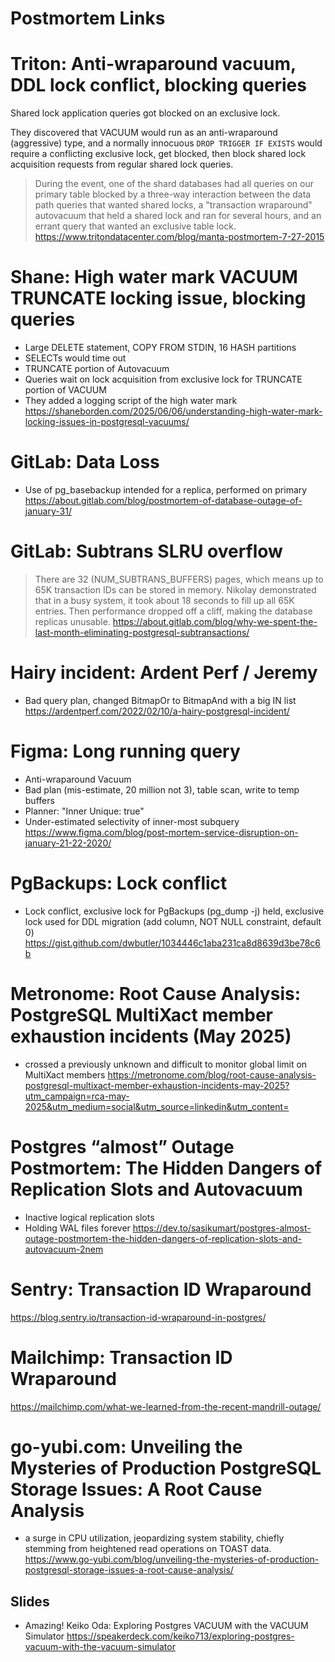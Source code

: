 # Postmortem Links

# Triton: Anti-wraparound vacuum, DDL lock conflict, blocking queries
Shared lock application queries got blocked on an exclusive lock.

They discovered that VACUUM would run as an anti-wraparound (aggressive) type, and a normally
innocuous `DROP TRIGGER IF EXISTS` would require a conflicting exclusive lock, get blocked, then block shared lock
acquisition requests from regular shared lock queries.

> During the event, one of the shard databases had all queries on our primary table blocked by a three-way interaction between the data path queries that wanted shared locks, a "transaction wraparound" autovacuum that held a shared lock and ran for several hours, and an errant query that wanted an exclusive table lock.
<https://www.tritondatacenter.com/blog/manta-postmortem-7-27-2015>

# Shane: High water mark VACUUM TRUNCATE locking issue, blocking queries
- Large DELETE statement, COPY FROM STDIN, 16 HASH partitions
- SELECTs would time out
- TRUNCATE portion of Autovacuum
- Queries wait on lock acquisition from exclusive lock for TRUNCATE portion of VACUUM
- They added a logging script of the high water mark
<https://shaneborden.com/2025/06/06/understanding-high-water-mark-locking-issues-in-postgresql-vacuums/>

# GitLab: Data Loss
- Use of pg_basebackup intended for a replica, performed on primary
<https://about.gitlab.com/blog/postmortem-of-database-outage-of-january-31/>

# GitLab: Subtrans SLRU overflow
> There are 32 (NUM_SUBTRANS_BUFFERS) pages, which means up to 65K transaction IDs can be stored in memory. Nikolay demonstrated that in a busy system, it took about 18 seconds to fill up all 65K entries. Then performance dropped off a cliff, making the database replicas unusable.
<https://about.gitlab.com/blog/why-we-spent-the-last-month-eliminating-postgresql-subtransactions/>

# Hairy incident: Ardent Perf / Jeremy
- Bad query plan, changed BitmapOr to BitmapAnd with a big IN list
<https://ardentperf.com/2022/02/10/a-hairy-postgresql-incident/>

# Figma: Long running query
- Anti-wraparound Vacuum
- Bad plan (mis-estimate, 20 million not 3), table scan, write to temp buffers
- Planner: "Inner Unique: true"
- Under-estimated selectivity of inner-most subquery
<https://www.figma.com/blog/post-mortem-service-disruption-on-january-21-22-2020/>

# PgBackups: Lock conflict
- Lock conflict, exclusive lock for PgBackups (pg_dump -j) held,
exclusive lock used for DDL migration (add column, NOT NULL constraint, default 0)
<https://gist.github.com/dwbutler/1034446c1aba231ca8d8639d3be78c6b>

# Metronome: Root Cause Analysis: PostgreSQL MultiXact member exhaustion incidents (May 2025)
- crossed a previously unknown and difficult to monitor global limit on MultiXact members
<https://metronome.com/blog/root-cause-analysis-postgresql-multixact-member-exhaustion-incidents-may-2025?utm_campaign=rca-may-2025&utm_medium=social&utm_source=linkedin&utm_content=>

# Postgres “almost” Outage Postmortem: The Hidden Dangers of Replication Slots and Autovacuum
- Inactive logical replication slots
- Holding WAL files forever
<https://dev.to/sasikumart/postgres-almost-outage-postmortem-the-hidden-dangers-of-replication-slots-and-autovacuum-2nem>

# Sentry: Transaction ID Wraparound
<https://blog.sentry.io/transaction-id-wraparound-in-postgres/>

# Mailchimp: Transaction ID Wraparound
<https://mailchimp.com/what-we-learned-from-the-recent-mandrill-outage/>

# go-yubi.com: Unveiling the Mysteries of Production PostgreSQL Storage Issues: A Root Cause Analysis
- a surge in CPU utilization, jeopardizing system stability, chiefly stemming from heightened read operations on TOAST data.
<https://www.go-yubi.com/blog/unveiling-the-mysteries-of-production-postgresql-storage-issues-a-root-cause-analysis/>

## Slides
- Amazing! Keiko Oda: Exploring Postgres VACUUM with the VACUUM Simulator <https://speakerdeck.com/keiko713/exploring-postgres-vacuum-with-the-vacuum-simulator>
